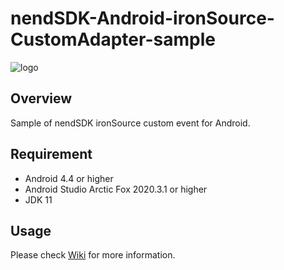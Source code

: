 # nendSDK-Android-ironSource-CustomAdapter-sample

![logo](https://user-images.githubusercontent.com/9563381/31269103-17daebce-aaba-11e7-9899-742435c4ef20.png)

## Overview

Sample of nendSDK ironSource custom event for Android.

## Requirement

- Android 4.4 or higher
- Android Studio Arctic Fox 2020.3.1 or higher
- JDK 11

## Usage

Please check [Wiki](https://github.com/fan-ADN/nendSDK-Android-ironSource-CustomAdapter/wiki) for more information.
